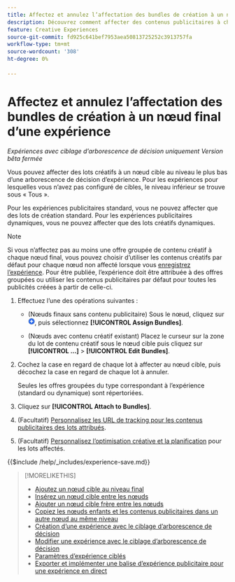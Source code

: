 ```yaml
---
title: Affectez et annulez l’affectation des bundles de création à un nœud final d’une expérience
description: Découvrez comment affecter des contenus publicitaires à chaque cible dans vos expériences publicitaires.
feature: Creative Experiences
source-git-commit: fd925c641bef7953aea50813725252c3913757fa
workflow-type: tm+mt
source-wordcount: '308'
ht-degree: 0%

---
```


# Affectez et annulez l’affectation des bundles de création à un nœud final d’une expérience

*Expériences avec ciblage d’arborescence de décision uniquement*
*Version bêta fermée*

Vous pouvez affecter des lots créatifs à un nœud cible au niveau le plus bas d’une arborescence de décision d’expérience. Pour les expériences pour lesquelles vous n’avez pas configuré de cibles, le niveau inférieur se trouve sous « Tous ».

Pour les expériences publicitaires standard, vous ne pouvez affecter que des lots de création standard. Pour les expériences publicitaires dynamiques, vous ne pouvez affecter que des lots créatifs dynamiques.

>[!NOTE]
>
>Si vous n’affectez pas au moins une offre groupée de contenu créatif à chaque nœud final, vous pouvez choisir d’utiliser les contenus créatifs par défaut pour chaque nœud non affecté lorsque vous [enregistrez l’expérience](experience-create-targeting.md). Pour être publiée, l’expérience doit être attribuée à des offres groupées ou utiliser les contenus publicitaires par défaut pour toutes les publicités créées à partir de celle-ci.

<!-- The optimization and ad scheduling features and tracking URLs customization are in a different place now -- include here or in separate procedures? -->

<!-- 1. [ways to get to the decision tree] -->

1. Effectuez l’une des opérations suivantes :

   * (Nœuds finaux sans contenu publicitaire) Sous le nœud, cliquez sur ![Ajouter](/help/creative/assets/add.png "Ajouter"), puis sélectionnez **[!UICONTROL Assign Bundles]**.

   * (Nœuds avec contenu créatif existant) Placez le curseur sur la zone du lot de contenu créatif sous le nœud cible<!-- wording???? --> puis cliquez sur **[!UICONTROL ...]** > **[!UICONTROL Edit Bundles]**.

1. Cochez la case en regard de chaque lot à affecter au nœud cible, puis décochez la case en regard de chaque lot à annuler.

   Seules les offres groupées du type correspondant à l’expérience (standard ou dynamique) sont répertoriées.

1. Cliquez sur **[!UICONTROL Attach to Bundles]**.

1. (Facultatif) [Personnalisez les URL de tracking pour les contenus publicitaires des lots attribués](experience-tracking-urls-targeting.md).

1. (Facultatif) [Personnalisez l’optimisation créative et la planification](experience-optimization-scheduling-targeting.md) pour les lots affectés.

<!--
1. (Optional) To save the experience, click **[!UICONTROL Save]**, and then do the following.
...

These formatted steps are inserted automatically from text in the following file in the _includes folder, which reused in multiple places.
-->

{{$include /help/_includes/experience-save.md}}

>[!MORELIKETHIS]
>
>* [Ajoutez un nœud cible au niveau final](experience-target-node-add-final.md)
>* [Insérez un nœud cible entre les nœuds](experience-target-node-add-inner.md)
>* [Ajouter un nœud cible frère entre les nœuds](experience-target-node-add-sibling.md)
>* [Copiez les nœuds enfants et les contenus publicitaires dans un autre nœud au même niveau](experience-target-node-copy.md)
>* [Création d’une expérience avec le ciblage d’arborescence de décision](experience-create-targeting.md)
>* [Modifier une expérience avec le ciblage d’arborescence de décision](experience-edit-targeting.md)
>* [Paramètres d’expérience ciblés](experience-settings-targeting.md)
>* [Exporter et implémenter une balise d’expérience publicitaire pour une expérience en direct](experience-tag-export.md)
